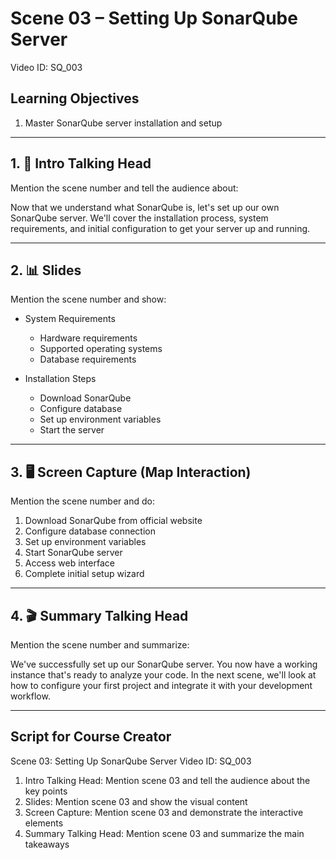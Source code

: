 # Scene 03 – Setting Up SonarQube Server
Video ID: SQ_003

## Learning Objectives
1. Master SonarQube server installation and setup

---

## 1. 🎥 Intro Talking Head
Mention the scene number and tell the audience about:

Now that we understand what SonarQube is, let's set up our own SonarQube server. We'll cover the installation process, system requirements, and initial configuration to get your server up and running.

---

## 2. 📊 Slides
Mention the scene number and show:

- System Requirements
  - Hardware requirements
  - Supported operating systems
  - Database requirements

- Installation Steps
  - Download SonarQube
  - Configure database
  - Set up environment variables
  - Start the server

---

## 3. 🖥️ Screen Capture (Map Interaction)
Mention the scene number and do:

1. Download SonarQube from official website
2. Configure database connection
3. Set up environment variables
4. Start SonarQube server
5. Access web interface
6. Complete initial setup wizard

---

## 4. 🎬 Summary Talking Head
Mention the scene number and summarize:

We've successfully set up our SonarQube server. You now have a working instance that's ready to analyze your code. In the next scene, we'll look at how to configure your first project and integrate it with your development workflow.

---

## Script for Course Creator
Scene 03: Setting Up SonarQube Server
Video ID: SQ_003

1. Intro Talking Head: Mention scene 03 and tell the audience about the key points
2. Slides: Mention scene 03 and show the visual content
3. Screen Capture: Mention scene 03 and demonstrate the interactive elements
4. Summary Talking Head: Mention scene 03 and summarize the main takeaways
